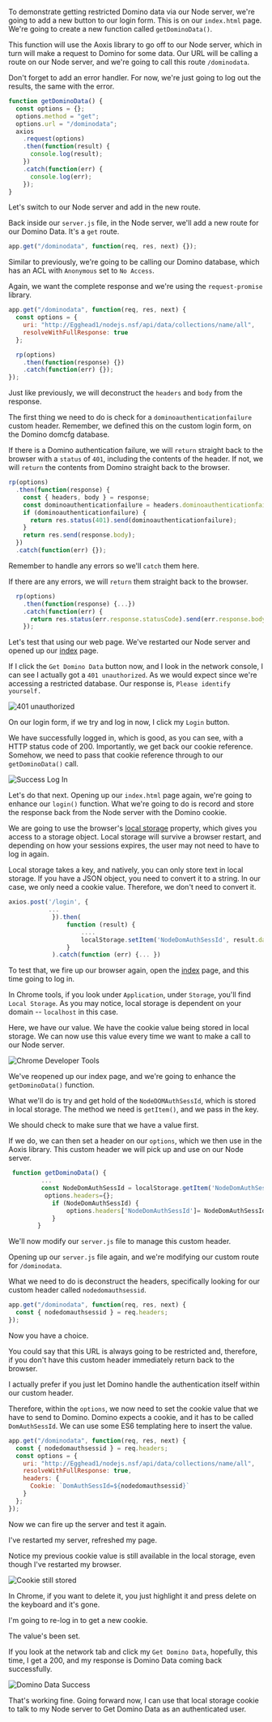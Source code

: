 To demonstrate getting restricted Domino data via our Node server, we're going to add a new button to our login form. This is on our `index.html` page. We're going to create a new function called `getDominoData()`.

This function will use the Aoxis library to go off to our Node server, which in turn will make a request to Domino for some data. Our URL will be calling a route on our Node server, and we're going to call this route `/dominodata`.

Don't forget to add an error handler. For now, we're just going to log out the results, the same with the error.

```javascript
function getDominoData() {
  const options = {};
  options.method = "get";
  options.url = "/dominodata";
  axios
    .request(options)
    .then(function(result) {
      console.log(result);
    })
    .catch(function(err) {
      console.log(err);
    });
}
```

Let's switch to our Node server and add in the new route.

Back inside our `server.js` file, in the Node server, we'll add a new route for our Domino Data. It's a `get` route.

```javascript
app.get("/dominodata", function(req, res, next) {});
```

Similar to previously, we're going to be calling our Domino database, which has an ACL with `Anonymous` set to `No Access`.

Again, we want the complete response and we're using the `request-promise` library.

```javascript
app.get("/dominodata", function(req, res, next) {
  const options = {
    uri: "http://Egghead1/nodejs.nsf/api/data/collections/name/all",
    resolveWithFullResponse: true
  };

  rp(options)
    .then(function(response) {})
    .catch(function(err) {});
});
```

Just like previously, we will deconstruct the `headers` and `body` from the response.

The first thing we need to do is check for a `dominoauthenticationfailure` custom header. Remember, we defined this on the custom login form, on the Domino domcfg database.

If there is a Domino authentication failure, we will `return` straight back to the browser with a `status` of `401`, including the contents of the header. If not, we will `return` the contents from Domino straight back to the browser.

```javascript
rp(options)
  .then(function(response) {
    const { headers, body } = response;
    const dominoauthenticationfailure = headers.dominoauthenticationfailure;
    if (dominoauthenticationfailure) {
      return res.status(401).send(dominoauthenticationfailure);
    }
    return res.send(response.body);
  })
  .catch(function(err) {});
```

Remember to handle any errors so we'll `catch` them here.

If there are any errors, we will `return` them straight back to the browser.

```javascript
  rp(options)
    .then(function(response) {...})
    .catch(function(err) {
      return res.status(err.response.statusCode).send(err.response.body);
    });
```

Let's test that using our web page.
We've restarted our Node server and opened up our [index](http://localhost:8088/index.html) page.

If I click the `Get Domino Data` button now, and I look in the network console, I can see I actually got a `401 unauthorized`. As we would expect since we're accessing a restricted database. Our response is, `Please identify yourself.`

![401 unauthorized](../images/node-js-access-restricted-domino-data-via-a-nodejs-express-application-401.png)

On our login form, if we try and log in now, I click my `Login` button.

We have successfully logged in, which is good, as you can see, with a HTTP status code of 200. Importantly, we get back our cookie reference. Somehow, we need to pass that cookie reference through to our `getDominoData()` call.

![Success Log In](../images/node-js-access-restricted-domino-data-via-a-nodejs-express-application-success-login.png)

Let's do that next. Opening up our `index.html` page again, we're going to enhance our `login()` function. What we're going to do is record and store the response back from the Node server with the Domino cookie.

We are going to use the browser's [local storage](https://egghead.io/lessons/javascript-web-apis-persisting-browser-data-with-window-localstorage) property, which gives you access to a storage object. Local storage will survive a browser restart, and depending on how your sessions expires, the user may not need to have to log in again.

Local storage takes a key, and natively, you can only store text in local storage. If you have a JSON object, you need to convert it to a string. In our case, we only need a cookie value. Therefore, we don't need to convert it.

```javascript
axios.post('/login', {
           ...
            }).then(
                function (result) {
                    ....
                    localStorage.setItem('NodeDomAuthSessId', result.data);
                }
            ).catch(function (err) {... })
```

To test that, we fire up our browser again, open the [index](http://localhost:8088/index.html) page, and this time going to log in.

In Chrome tools, if you look under `Application`, under `Storage`, you'll find `Local Storage`. As you may notice, local storage is dependent on your domain -- `localhost` in this case.

Here, we have our value. We have the cookie value being stored in local storage. We can now use this value every time we want to make a call to our Node server.

![Chrome Developer Tools](../images/node-js-access-restricted-domino-data-via-a-nodejs-express-application-chrome-localstorage.png)

We've reopened up our index page, and we're going to enhance the `getDominoData()` function.

What we'll do is try and get hold of the `NodeDOMAuthSessId`, which is stored in local storage. The method we need is `getItem()`, and we pass in the key.

We should check to make sure that we have a value first.

If we do, we can then set a header on our `options`, which we then use in the Aoxis library. This custom header we will pick up and use on our Node server.

```javascript
 function getDominoData() {
         ...
         const NodeDomAuthSessId = localStorage.getItem('NodeDomAuthSessId');
          options.headers={};
            if (NodeDomAuthSessId) {
                options.headers['NodeDomAuthSessId']= NodeDomAuthSessId
            }
        }
```

We'll now modify our `server.js` file to manage this custom header.

Opening up our `server.js` file again, and we're modifying our custom route for `/dominodata`.

What we need to do is deconstruct the headers, specifically looking for our custom header called `nodedomauthsessid`.

```javascript
app.get("/dominodata", function(req, res, next) {
  const { nodedomauthsessid } = req.headers;
});
```

Now you have a choice.

You could say that this URL is always going to be restricted and, therefore, if you don't have this custom header immediately return back to the browser.

I actually prefer if you just let Domino handle the authentication itself within our custom header.

Therefore, within the `options`, we now need to set the cookie value that we have to send to Domino. Domino expects a cookie, and it has to be called `DomAuthSessId`. We can use some ES6 templating here to insert the value.

```javascript
app.get("/dominodata", function(req, res, next) {
  const { nodedomauthsessid } = req.headers;
  const options = {
    uri: "http://Egghead1/nodejs.nsf/api/data/collections/name/all",
    resolveWithFullResponse: true,
    headers: {
      Cookie: `DomAuthSessId=${nodedomauthsessid}`
    }
  };
});
```

Now we can fire up the server and test it again. 

I've restarted my server, refreshed my page. 

Notice my previous cookie value is still available in the local storage, even though I've restarted my browser.

![Cookie still stored](../images/node-js-access-restricted-domino-data-via-a-nodejs-express-application-still-stored.png)

In Chrome, if you want to delete it, you just highlight it and press delete on the keyboard and it's gone. 

I'm going to re-log in to get a new cookie. 

The value's been set. 

If you look at the network tab and click my `Get Domino Data`, hopefully, this time, I get a 200, and my response is Domino Data coming back successfully.

![Domino Data Success](../images/node-js-access-restricted-domino-data-via-a-nodejs-express-application-200.png)

That's working fine. Going forward now, I can use that local storage cookie to talk to my Node server to Get Domino Data as an authenticated user.
